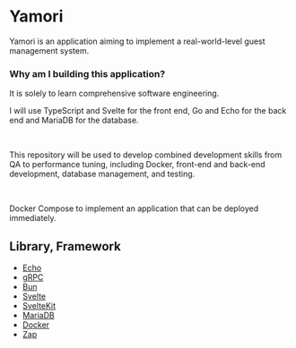 # Yamori

Yamori is an application aiming to implement a real-world-level guest management system.

### Why am I building this application?


It is solely to learn comprehensive software engineering.

I will use TypeScript and Svelte for the front end, Go and Echo for the back end and MariaDB for the database.

<br>

This repository will be used to develop combined development skills from QA to performance tuning, including Docker, front-end and back-end development, database management, and testing.

<br>

Docker Compose to implement an application that can be deployed immediately.


## Library, Framework

- [Echo](https://github.com/labstack/echo)
- [gRPC](https://grpc.io/)
- [Bun](https://bun.uptrace.dev/)
- [Svelte](https://svelte.dev/)
- [SvelteKit](https://kit.svelte.dev/)
- [MariaDB](https://mariadb.com/kb/en/)
- [Docker](https://www.docker.com/)
- [Zap](https://github.com/uber-go/zap)
